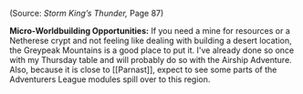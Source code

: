 (Source: *Storm King’s Thunder,* Page 87)

**Micro-Worldbuilding Opportunities:** If you need a mine for resources or a Netherese crypt and not feeling like dealing with building a desert location, the Greypeak Mountains is a good place to put it. I've already done so once with my Thursday table and will probably do so with the Airship Adventure. Also, because it is close to [[Parnast]], expect to see some parts of the Adventurers League modules spill over to this region.
